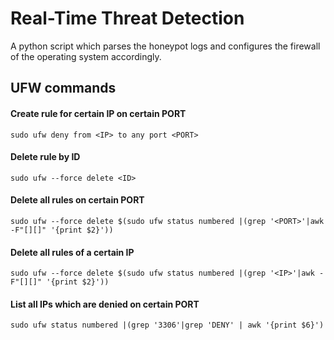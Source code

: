 # Real-Time Threat Detection

A python script which parses the honeypot logs and configures the firewall of the operating system accordingly.

## UFW commands

#### Create rule for certain IP on certain PORT
`sudo ufw deny from <IP> to any port <PORT>`

#### Delete rule by ID
`sudo ufw --force delete <ID>`

#### Delete all rules on certain PORT
`sudo ufw --force delete $(sudo ufw status numbered |(grep '<PORT>'|awk -F"[][]" '{print $2}'))`

#### Delete all rules of a certain IP
`sudo ufw --force delete $(sudo ufw status numbered |(grep '<IP>'|awk -F"[][]" '{print $2}'))`

#### List all IPs which are denied on certain PORT
`sudo ufw status numbered |(grep '3306'|grep 'DENY' | awk '{print $6}')`